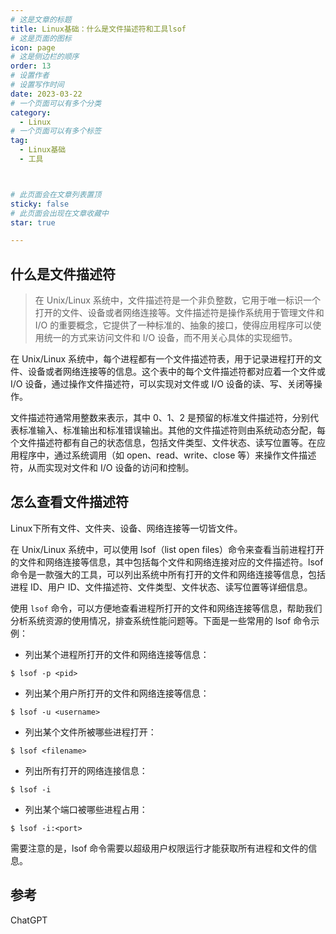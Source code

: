 ```yaml
---
# 这是文章的标题
title: Linux基础：什么是文件描述符和工具lsof
# 这是页面的图标
icon: page
# 这是侧边栏的顺序
order: 13
# 设置作者
# 设置写作时间
date: 2023-03-22
# 一个页面可以有多个分类
category:
  - Linux
# 一个页面可以有多个标签
tag:
  - Linux基础
  - 工具



# 此页面会在文章列表置顶
sticky: false
# 此页面会出现在文章收藏中
star: true

---
```



## 什么是文件描述符

>在 Unix/Linux 系统中，文件描述符是一个非负整数，它用于唯一标识一个打开的文件、设备或者网络连接等。文件描述符是操作系统用于管理文件和 I/O 的重要概念，它提供了一种标准的、抽象的接口，使得应用程序可以使用统一的方式来访问文件和 I/O 设备，而不用关心具体的实现细节。

在 Unix/Linux 系统中，每个进程都有一个文件描述符表，用于记录进程打开的文件、设备或者网络连接等的信息。这个表中的每个文件描述符都对应着一个文件或 I/O 设备，通过操作文件描述符，可以实现对文件或 I/O 设备的读、写、关闭等操作。

文件描述符通常用整数来表示，其中 0、1、2 是预留的标准文件描述符，分别代表标准输入、标准输出和标准错误输出。其他的文件描述符则由系统动态分配，每个文件描述符都有自己的状态信息，包括文件类型、文件状态、读写位置等。在应用程序中，通过系统调用（如 open、read、write、close 等）来操作文件描述符，从而实现对文件和 I/O 设备的访问和控制。

## 怎么查看文件描述符

Linux下所有文件、文件夹、设备、网络连接等一切皆文件。


在 Unix/Linux 系统中，可以使用 lsof（list open files）命令来查看当前进程打开的文件和网络连接等信息，其中包括每个文件和网络连接对应的文件描述符。lsof 命令是一款强大的工具，可以列出系统中所有打开的文件和网络连接等信息，包括进程 ID、用户 ID、文件描述符、文件类型、文件状态、读写位置等详细信息。

使用 `lsof` 命令，可以方便地查看进程所打开的文件和网络连接等信息，帮助我们分析系统资源的使用情况，排查系统性能问题等。下面是一些常用的 lsof 命令示例：

- 列出某个进程所打开的文件和网络连接等信息： 

```shell
$ lsof -p <pid>
```
- 列出某个用户所打开的文件和网络连接等信息：


```shell
$ lsof -u <username>
```

- 列出某个文件所被哪些进程打开：

```shell
$ lsof <filename>
```

- 列出所有打开的网络连接信息：

```shell
$ lsof -i
```

- 列出某个端口被哪些进程占用：

```shell
$ lsof -i:<port>
```

需要注意的是，lsof 命令需要以超级用户权限运行才能获取所有进程和文件的信息。


## 参考
ChatGPT